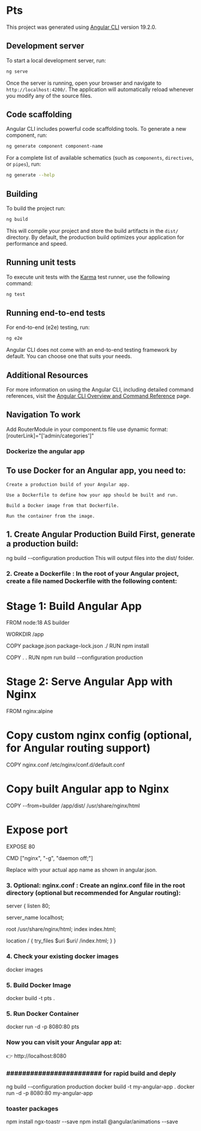 # Pts

This project was generated using [Angular CLI](https://github.com/angular/angular-cli) version 19.2.0.

## Development server

To start a local development server, run:

```bash
ng serve
```

Once the server is running, open your browser and navigate to `http://localhost:4200/`. The application will automatically reload whenever you modify any of the source files.

## Code scaffolding

Angular CLI includes powerful code scaffolding tools. To generate a new component, run:

```bash
ng generate component component-name
```

For a complete list of available schematics (such as `components`, `directives`, or `pipes`), run:

```bash
ng generate --help
```

## Building

To build the project run:

```bash
ng build
```

This will compile your project and store the build artifacts in the `dist/` directory. By default, the production build optimizes your application for performance and speed.

## Running unit tests

To execute unit tests with the [Karma](https://karma-runner.github.io) test runner, use the following command:

```bash
ng test
```

## Running end-to-end tests

For end-to-end (e2e) testing, run:

```bash
ng e2e
```

Angular CLI does not come with an end-to-end testing framework by default. You can choose one that suits your needs.

## Additional Resources

For more information on using the Angular CLI, including detailed command references, visit the [Angular CLI Overview and Command Reference](https://angular.dev/tools/cli) page.

## Navigation To work
Add RouterModule in your component.ts file
use dynamic format: [routerLink]="['admin/categories']"

### Dockerize the angular app
## To use Docker for an Angular app, you need to:

    Create a production build of your Angular app.

    Use a Dockerfile to define how your app should be built and run.

    Build a Docker image from that Dockerfile.

    Run the container from the image.
### #####################################################################
## 1. Create Angular Production Build First, generate a production build:
ng build --configuration production
This will output files into the dist/<your-app-name> folder.

### 2. Create a Dockerfile : In the root of your Angular project, create a file named Dockerfile with the following content:

# Stage 1: Build Angular App
FROM node:18 AS builder

WORKDIR /app

COPY package.json package-lock.json ./
RUN npm install

COPY . .
RUN npm run build --configuration production

# Stage 2: Serve Angular App with Nginx
FROM nginx:alpine

# Copy custom nginx config (optional, for Angular routing support)
COPY nginx.conf /etc/nginx/conf.d/default.conf

# Copy built Angular app to Nginx
COPY --from=builder /app/dist/<your-app-name> /usr/share/nginx/html

# Expose port
EXPOSE 80

CMD ["nginx", "-g", "daemon off;"]

Replace <your-app-name> with your actual app name as shown in angular.json.

### 3. Optional: nginx.conf : Create an nginx.conf file in the root directory (optional but recommended for Angular routing):

server {
  listen 80;

  server_name localhost;

  root /usr/share/nginx/html;
  index index.html;

  location / {
    try_files $uri $uri/ /index.html;
  }
}

### 4. Check your existing docker images
docker images

### 5. Build Docker Image
docker build -t pts .

### 5. Run Docker Container
docker run -d -p 8080:80 pts

### Now you can visit your Angular app at:
👉 http://localhost:8080


### ######################## for rapid build and deply ####################################

ng build --configuration production
docker build -t my-angular-app .
docker run -d -p 8080:80 my-angular-app

### toaster packages
npm install ngx-toastr --save
npm install @angular/animations --save